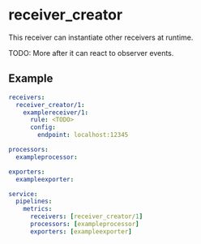 # receiver_creator

This receiver can instantiate other receivers at runtime.

TODO: More after it can react to observer events.

## Example
```yaml
receivers:
  receiver_creator/1:
    examplereceiver/1:
      rule: <TODO>
      config:
        endpoint: localhost:12345

processors:
  exampleprocessor:

exporters:
  exampleexporter:

service:
  pipelines:
    metrics:
      receivers: [receiver_creator/1]
      processors: [exampleprocessor]
      exporters: [exampleexporter]
```
